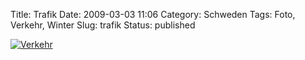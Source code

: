 Title: Trafik
Date: 2009-03-03 11:06
Category: Schweden
Tags: Foto, Verkehr, Winter
Slug: trafik
Status: published

[![Verkehr](/pic/flogstatrafik_s.jpg "Verkehr")](/pic/flogstatrafik_l.jpg)

